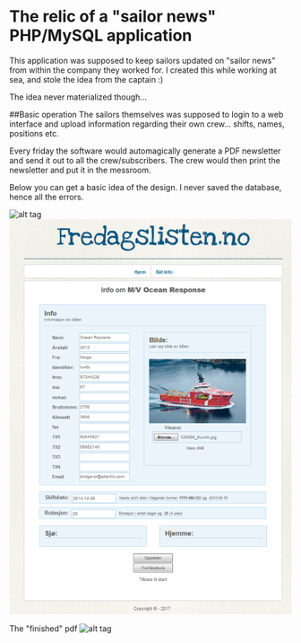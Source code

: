 # The relic of a "sailor news" PHP/MySQL application 

This application was supposed to keep sailors updated on "sailor news" from within the company they worked for.
I created this while working at sea, and stole the idea from the captain :)

The idea never materialized though... 

##Basic operation
The sailors themselves was supposed to login to a web interface and upload information regarding their own crew... shifts, names, positions etc.

Every friday the software would automagically generate a PDF newsletter and send it out to all the crew/subscribers.
The crew would then print the newsletter and put it in the messroom.

Below you can get a basic idea of the design.
I never saved the database, hence all the errors.


![alt tag](https://github.com/Richardsl/archive_Fredagslisten.no/blob/master/7c023570-8e2b-47b8-991f-4143e4799a40.gif?raw=true)
![alt tag](fredagslisten_screenshot.png)

The "finished" pdf
![alt tag](https://github.com/Richardsl/archive_Fredagslisten.no/blob/master/fredagslister/fredagslisten.jpg?raw=true)
